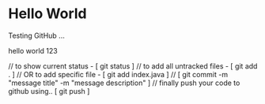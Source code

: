 # Hello World
Testing GitHub ...

hello world 123


// to show current status - [ git status ]
// to add all untracked files - [ git add . ]
// OR to add specific file - [ git add index.java ]
// [ git commit -m "message title" -m "message description" ]
// finally push your code to github using.. [ git push ]    

